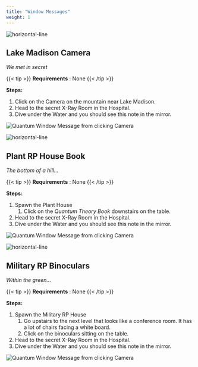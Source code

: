 ```yaml
---
title: "Window Messages"
weight: 1
---
```


![horizontal-line](/images/green-line.png)

## Lake Madison Camera
_We met in secret_

{{< tip >}}
**Requirements** : None
{{< /tip >}}


**Steps:**

1. Click on the Camera on the mountain near Lake Madison. 
1. Head to the secret X-Ray Room in the Hospital.
1. Dive under the Water and you should see this note in the mirror.

![Quantum Window Message from clicking Camera](/images/bh/quantum-window-message-lake-madison.jpg)

![horizontal-line](/images/green-line.png)

## Plant RP House Book
_The bottom of a hill..._
 
{{< tip >}}
**Requirements** : None
{{< /tip >}}


**Steps:**

1. Spawn the Plant House
	1. Click on the _Quantum Theory Book_ downstairs on the table.
1. Head to the secret X-Ray Room in the Hospital.
1. Dive under the Water and you should see this note in the mirror.

![Quantum Window Message from clicking Camera](/images/bh/quantum-window-message-plant-house.jpg)

![horizontal-line](/images/green-line.png)

## Military RP Binoculars
_Within the green..._
 
{{< tip >}}
**Requirements** : None
{{< /tip >}}


**Steps:**

1. Spawn the Military RP House
	1. Go upstairs to the next level that looks like a conference room. It has a lot of chairs facing a white board.
	1. Click on the binoculars sitting on the table.
1. Head to the secret X-Ray Room in the Hospital.
1. Dive under the Water and you should see this note in the mirror.

![Quantum Window Message from clicking Camera](/images/bh/quantum-window-message-military-rp.jpg)


